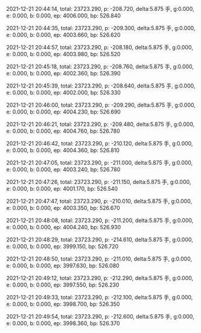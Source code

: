 2021-12-21 20:44:14, total: 23723.290, p: -208.720, delta:5.875 手, g:0.000, e: 0.000, b: 0.000, ep: 4006.000, bp: 526.840

2021-12-21 20:44:35, total: 23723.290, p: -209.300, delta:5.875 手, g:0.000, e: 0.000, b: 0.000, ep: 4003.660, bp: 526.620

2021-12-21 20:44:57, total: 23723.290, p: -208.180, delta:5.875 手, g:0.000, e: 0.000, b: 0.000, ep: 4003.980, bp: 526.520

2021-12-21 20:45:18, total: 23723.290, p: -208.760, delta:5.875 手, g:0.000, e: 0.000, b: 0.000, ep: 4002.360, bp: 526.390

2021-12-21 20:45:39, total: 23723.290, p: -208.640, delta:5.875 手, g:0.000, e: 0.000, b: 0.000, ep: 4002.000, bp: 526.330

2021-12-21 20:46:00, total: 23723.290, p: -209.290, delta:5.875 手, g:0.000, e: 0.000, b: 0.000, ep: 4004.230, bp: 526.690

2021-12-21 20:46:21, total: 23723.290, p: -209.480, delta:5.875 手, g:0.000, e: 0.000, b: 0.000, ep: 4004.760, bp: 526.780

2021-12-21 20:46:42, total: 23723.290, p: -210.120, delta:5.875 手, g:0.000, e: 0.000, b: 0.000, ep: 4004.360, bp: 526.810

2021-12-21 20:47:05, total: 23723.290, p: -211.000, delta:5.875 手, g:0.000, e: 0.000, b: 0.000, ep: 4003.240, bp: 526.780

2021-12-21 20:47:26, total: 23723.290, p: -211.150, delta:5.875 手, g:0.000, e: 0.000, b: 0.000, ep: 4001.170, bp: 526.540

2021-12-21 20:47:47, total: 23723.290, p: -210.010, delta:5.875 手, g:0.000, e: 0.000, b: 0.000, ep: 4003.350, bp: 526.670

2021-12-21 20:48:08, total: 23723.290, p: -211.200, delta:5.875 手, g:0.000, e: 0.000, b: 0.000, ep: 4004.240, bp: 526.930

2021-12-21 20:48:29, total: 23723.290, p: -214.610, delta:5.875 手, g:0.000, e: 0.000, b: 0.000, ep: 3999.150, bp: 526.720

2021-12-21 20:48:50, total: 23723.290, p: -211.010, delta:5.875 手, g:0.000, e: 0.000, b: 0.000, ep: 3997.630, bp: 526.080

2021-12-21 20:49:12, total: 23723.290, p: -212.290, delta:5.875 手, g:0.000, e: 0.000, b: 0.000, ep: 3997.550, bp: 526.230

2021-12-21 20:49:33, total: 23723.290, p: -212.100, delta:5.875 手, g:0.000, e: 0.000, b: 0.000, ep: 3998.700, bp: 526.350

2021-12-21 20:49:54, total: 23723.290, p: -212.600, delta:5.875 手, g:0.000, e: 0.000, b: 0.000, ep: 3998.360, bp: 526.370